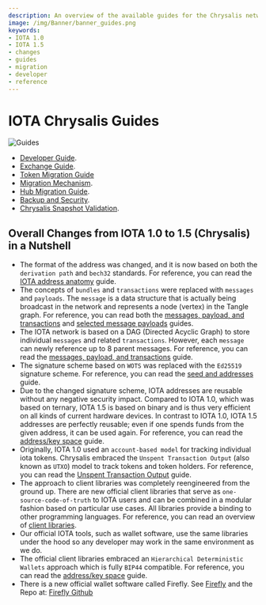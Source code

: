 ```yaml
---
description: An overview of the available guides for the Chrysalis network that also outlines the changes from IOTA 1.0 to IOTA 1.5, aka Chrysalis.  
image: /img/Banner/banner_guides.png
keywords:
- IOTA 1.0
- IOTA 1.5
- changes
- guides
- migration
- developer
- reference
---
```


# IOTA Chrysalis Guides

![Guides](/img/Banner/banner_guides.png)

- [Developer Guide](https://wiki.iota.org/chrysalis-docs/guides/developer).
- [Exchange Guide](https://wiki.iota.org/chrysalis-docs/guides/exchange).
- [Token Migration Guide](https://wiki.iota.org/chrysalis-docs/guides/token_migration)
- [Migration Mechanism](https://wiki.iota.org/chrysalis-docs/guides/migration_mechanism).
- [Hub Migration Guide](https://wiki.iota.org/chrysalis-docs/guides/hub_migration).
- [Backup and Security](https://wiki.iota.org/chrysalis-docs/guides/backup_security).
- [Chrysalis Snapshot Validation](https://wiki.iota.org/chrysalis-docs/guides/snapshot_validation_bootstrapping).


## Overall Changes from IOTA 1.0 to 1.5 (Chrysalis) in a Nutshell

* The format of the address was changed, and it is now based on both the `derivation path` and `bech32` standards. For reference, you can read the [IOTA address anatomy](https://wiki.iota.org/chrysalis-docs/guides/developer#iota-15-address-anatomy) guide.
* The concepts of `bundles` and `transactions` were replaced with `messages` and `payloads`. The `message` is a data structure that is actually being broadcast in the network and represents a node (vertex) in the Tangle graph. For reference, you can read both the [messages, payload, and transactions](https://wiki.iota.org/chrysalis-docs/guides/developer#messages-payloads-and-transactions) and [selected message payloads](https://wiki.iota.org/chrysalis-docs/guides/developer#selected-message-payloads) guides.
* The IOTA network is based on a DAG (Directed Acyclic Graph) to store individual `messages` and related `transactions`. However, each `message` can newly reference up to 8 parent messages. For reference, you can read the [messages, payload, and transactions](https://wiki.iota.org/chrysalis-docs/guides/developer#messages-payloads-and-transactions) guide.
* The signature scheme based on `WOTS` was replaced with the `Ed25519` signature scheme. For reference, you can read the [seed and addresses](https://wiki.iota.org/chrysalis-docs/guides/developer#seed-and-addresses) guide.
* Due to the changed signature scheme, IOTA addresses are reusable without any negative security impact. Compared to IOTA 1.0, which was based on ternary, IOTA 1.5 is based on binary and is thus very efficient on all kinds of current hardware devices. In contrast to IOTA 1.0, IOTA 1.5 addresses are perfectly reusable; even if one spends funds from the given address, it can be used again. For reference, you can read the [address/key space](https://wiki.iota.org/chrysalis-docs/guides/developer#addresskey-space) guide.
* Originally, IOTA 1.0 used an `account-based model` for tracking individual iota tokens. Chrysalis embraced the `Unspent Transaction Output` (also known as `UTXO`) model to track tokens and token holders. For reference, you can read the [Unspent Transaction Output](https://wiki.iota.org/chrysalis-docs/guides/developer#unspent-transaction-output-utxo) guide.
* The approach to client libraries was completely reengineered from the ground up. There are new official client libraries that serve as `one-source-code-of-truth` to IOTA users and can be combined in a modular fashion based on particular use cases. All libraries provide a binding to other programming languages. For reference, you can read an overview of [client libraries](https://wiki.iota.org/chrysalis-docs/libraries/overview).
* Our official IOTA tools, such as wallet software, use the same libraries under the hood so any developer may work in the same environment as we do.
* The official client libraries embraced an `Hierarchical Deterministic Wallets` approach which is fully `BIP44` compatible. For reference, you can read the [address/key space](https://wiki.iota.org/chrysalis-docs/guides/developer#addresskey-space) guide.
* There is a new official wallet software called Firefly. See [Firefly](https://firefly.iota.org/) and the Repo at: [Firefly Github](https://github.com/iotaledger/firefly)

